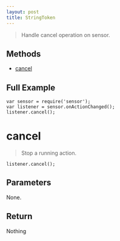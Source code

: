 ```yaml
---
layout: post
title: StringToken
---
```


> Handle cancel operation on sensor.

Methods
-------

- [cancel](#cancel)

Full Example
------------

	var sensor = require('sensor');
	var listener = sensor.onActionChanged();
	listener.cancel();
	
cancel
======

> Stop a running action.

    listener.cancel();

Parameters
----------

None.

Return
------

Nothing
